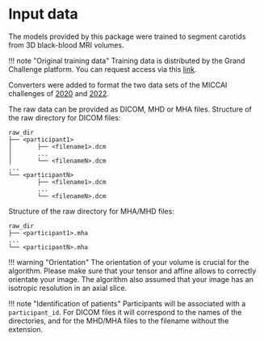 # Input data

The models provided by this package were trained to segment carotids from 3D black-blood MRI volumes.

!!! note "Original training data"
    Training data is distributed by the Grand Challenge platform.
    You can request access via this [link](https://vessel-wall-segmentation.grand-challenge.org/).

Converters were added to format the two data sets of the MICCAI challenges of 
[2020](../Convert/MICCAI2020.md) and [2022](../Convert/MICCAI2022.md).

The raw data can be provided as DICOM, MHD or MHA files. Structure of the raw directory for DICOM files:

```console
raw_dir
├── <participant1>
│       ├── <filename1>.dcm
│       ...
│       └── <filenameN>.dcm
...
└── <participantN>
        ├── <filename1>.dcm
        ...
        └── <filenameN>.dcm
```

Structure of the raw directory for MHA/MHD files:

```console
raw_dir
├── <participant1>.mha
...
└── <participantN>.mha
```

!!! warning "Orientation"
    The orientation of your volume is crucial for the algorithm.
    Please make sure that your tensor and affine allows to correctly orientate your image.
    The algorithm also assumed that your image has an isotropic resolution in an axial slice.

!!! note "Identification of patients"
    Participants will be associated with a `participant_id`. For DICOM files it will correspond
    to the names of the directories, and for the MHD/MHA files to the filename without the extension.
